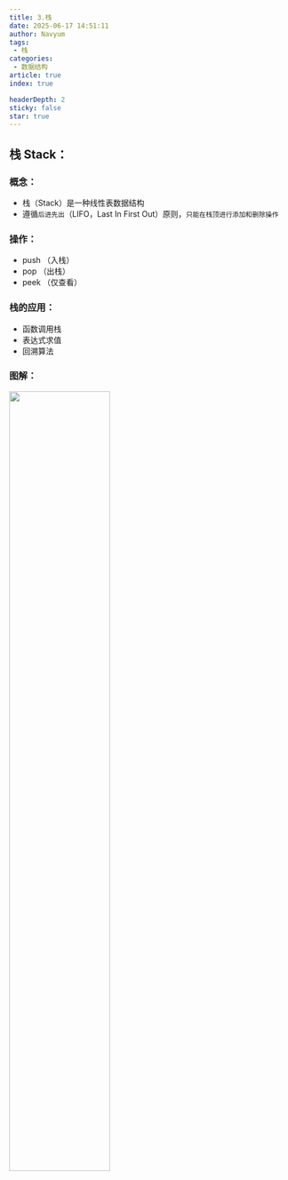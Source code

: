 ```yaml
---
title: 3.栈
date: 2025-06-17 14:51:11
author: Navyum
tags: 
 - 栈
categories: 
 - 数据结构
article: true
index: true

headerDepth: 2
sticky: false
star: true
---
```


## 栈 Stack：

### 概念：
* 栈（Stack）是一种线性表数据结构
* 遵循`后进先出`（LIFO，Last In First Out）原则，`只能在栈顶进行添加和删除操作`

### 操作：
* push  （入栈）
* pop   （出栈）
* peek  （仅查看）

### 栈的应用：
* 函数调用栈
* 表达式求值
* 回溯算法

### 图解：
<img src="https://raw.staticdn.net/Navyum/imgbed/pic/IMG/c5cd48eae0339cb5a0bd8e920e8b321d.png" width =60% >